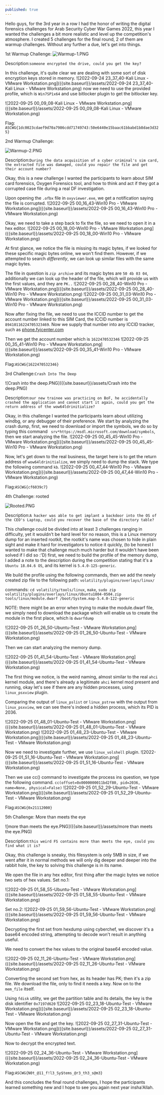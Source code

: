```yaml
---
published: true
---
```

Hello guys, for the 3rd year in a row I had the honor of writing the digital forensics challenges for Arab Security Cyber War Games 2022, this year I wanted the challenges a bit more realistic and level up the competition's atmosphere. I created 5 challenges for the final round, 2 of them are warmup challenges. Without any further a due, let's get into things.

1st Warmup Challenge: 
![Warmup-1.PNG]({{site.baseurl}}/assets/Warmup-1.PNG)

Description:```someone encrypted the drive, could you get the key?```

In this challenge, it's quite clear we are dealing with some sort of disk encryption keys stored in memory. 
![2022-09-24 23_37_40-Kali Linux - VMware Workstation.png]({{site.baseurl}}/assets/2022-09-24 23_37_40-Kali Linux - VMware Workstation.png)
now we need to use the provided profile, which is ```Win7SP1x64``` and use bitlocker plugin to get the bitlocker key. 

![2022-09-25 00_09_08-Kali Linux - VMware Workstation.png]({{site.baseurl}}/assets/2022-09-25 00_09_08-Kali Linux - VMware Workstation.png)

Flag: ```ASCWG{1dc0023cdaef9d70a7986cdd71749743:50e6440e15baac61bbabd1b8dae3d325}```

2nd Warmup Challenge:

![Warmup-2.PNG]({{site.baseurl}}/assets/Warmup-2.PNG)

Description:```During the data acquisition of a cyber criminal's sim card, the extracted file was damaged, could you repair the file and get their account number?```

Okay, this is a new challenge I wanted the participants to learn about SIM card forensics, Oxygen Forensics tool, and how to think and act if they got a corrupted case file during a real DF investigation.

Upon opening the ```.ofbx``` file in ```oxyviewer.exe```, we get a notification saying the file is corrupted. 
![2022-09-25 00_16_43-Win10 Pro - VMware Workstation.png]({{site.baseurl}}/assets/2022-09-25 00_16_43-Win10 Pro - VMware Workstation.png)

Okay, we need to take a step back to fix the file, so we need to open it in a hex editor.
![2022-09-25 00_18_00-Win10 Pro - VMware Workstation.png]({{site.baseurl}}/assets/2022-09-25 00_18_00-Win10 Pro - VMware Workstation.png)

At first glance, we notice the file is missing its magic bytes, if we looked for these specific magic bytes online, we won't find them. However, if we attempted to search _differently_, we can look up similar files with the same magic bytes. 

The file in question is _```zip archive```_ and its magic bytes are ```50 4b 03 04```, additionally we can look up the header of the file, which will provide us with the first values, and they are ```PK..```
![2022-09-25 00_28_40-Win10 Pro - VMware Workstation.png]({{site.baseurl}}/assets/2022-09-25 00_28_40-Win10 Pro - VMware Workstation.png)
![2022-09-25 00_31_03-Win10 Pro - VMware Workstation.png]({{site.baseurl}}/assets/2022-09-25 00_31_03-Win10 Pro - VMware Workstation.png)

Now after fixing the file, we need to use the ICCID number to get the account number linked to this SIM Card, the ICCID number is ```89410116224705323469```. Now we supply that number into any ICCID tracker, such as [phone.fyicenter.com](http://phone.fyicenter.com/1155_ICCID_SIM_Card_Number_Checker_Decoder.html)

Then we get the account number which is ```1622470532346``` 
![2022-09-25 00_35_41-Win10 Pro - VMware Workstation.png]({{site.baseurl}}/assets/2022-09-25 00_35_41-Win10 Pro - VMware Workstation.png)

Flag:```ASCWG{1622470532346}```

3rd Challenge:```Crash Into The Deep```

![Crash into the deep.PNG]({{site.baseurl}}/assets/Crash into the deep.PNG)

Description:```our new trainee was practicing on BoF, he accidentally crashed the application and cannot start it again, could you get the return address of the wow64ldrinitialize?```

Okay, in this challenge I wanted the participants learn about utilizing windbg, or any debugger of their preference. 
We start by analyzing the crash dump, first, we need to download or import the symbols, we do so by typing this command ``` srv*https://msdl.microsoft.com/download/symbols```, then we start analyzing the file.
![2022-09-25 00_45_45-Win10 Pro - VMware Workstation.png]({{site.baseurl}}/assets/2022-09-25 00_45_45-Win10 Pro - VMware Workstation.png)

Now, let's get down to the real business, the target here is to get the return address of ```wow64ldrinitialize```, we simply need to dump the stack. We type the following command ```kb```.
![2022-09-25 00_47_44-Win10 Pro - VMware Workstation.png]({{site.baseurl}}/assets/2022-09-25 00_47_44-Win10 Pro - VMware Workstation.png)

Flag:```ASCWG{cf6039c7}```

4th Challenge: rooted

![Rooted.PNG]({{site.baseurl}}/assets/Rooted.PNG)

Description:```A hacker was able to get implant a backdoor into the OS of the CEO's Laptop, could you recover the base of the directory table?```

This challenge could be divided into at least 3 challenges ranging in difficulty, yet it wouldn't be hard level for no reason, this is a Linux memory dump for an inserted rootkit, the rootkit's name was chosen to hide in plain sight and make it hard for investigators to notice it quickly, (to be honest I wanted to make that challenge much much harder but it wouldn't have been solved if I did so :'D)
first, we need to build the profile of the memory dump, I added a note to the description during the competition stating that it's a ```Ubuntu 18.04.6 OS```, and its kernel is ```5.4.0-125-generic```.

We build the profile using the following commands, then we add the newly created zip file to the following path: ```volatility/plugins/overlays/linux/```

commands: ```cd volatility/tools/linux```, ```make```, ```sudo zip volatility/plugins/overlays/linux/Ubuntu1804-0504.zip tools/linux/module.dwarf /boot/System.map-5.4.0-122-generic```

NOTE: there might be an error when trying to make the module.dwarf file, we simply need to download the package which will enable us to create the module in the first place, which is ```dwarfdump```

![2022-09-25 01_26_50-Ubuntu-Test - VMware Workstation.png]({{site.baseurl}}/assets/2022-09-25 01_26_50-Ubuntu-Test - VMware Workstation.png)

Then we can start analyzing the memory dump.

![2022-09-25 01_41_54-Ubuntu-Test - VMware Workstation.png]({{site.baseurl}}/assets/2022-09-25 01_41_54-Ubuntu-Test - VMware Workstation.png)

The first thing we notice, is the weird naming, almost similar to the real ```ahci``` kernel module, and there's already a legitimate ```ahci``` kernel mod present and running, okay let's see if there are any hidden processes, using ```linux_psxview``` plugin.

Comparing the output of ```linux_pslist``` or ```linux_pstree``` with the output from ```linux_psxview```, we can see there's indeed a hidden process, which its PID is 2036.

![2022-09-25 01_48_01-Ubuntu-Test - VMware Workstation.png]({{site.baseurl}}/assets/2022-09-25 01_48_01-Ubuntu-Test - VMware Workstation.png)
![2022-09-25 01_48_23-Ubuntu-Test - VMware Workstation.png]({{site.baseurl}}/assets/2022-09-25 01_48_23-Ubuntu-Test - VMware Workstation.png)

Now we need to investigate further, we use ```linux_volshell``` plugin.
![2022-09-25 01_51_16-Ubuntu-Test - VMware Workstation.png]({{site.baseurl}}/assets/2022-09-25 01_51_16-Ubuntu-Test - VMware Workstation.png)

Then we use cc() command to investigate the process ins question, we type the following command.
```cc(offset=0x0000000011bd2f80, pid=2036, name=None, physical=False)```
![2022-09-25 01_52_29-Ubuntu-Test - VMware Workstation.png]({{site.baseurl}}/assets/2022-09-25 01_52_29-Ubuntu-Test - VMware Workstation.png)

Flag:```ASCWG{0x21112000}```

5th Challenge: More than meets the eye

![more than meets the eye.PNG]({{site.baseurl}}/assets/more than meets the eye.PNG)

Description:```this weird FS contains more than meets the eye, could you find what it is?```

Okay, this challenge is sneaky, this filesystem is only 5MB in size, if we went after it in normal methods we will only dig deeper and deeper into the rabbit hole, the key to solving this challenge is in its name. 

We open the file in any hex editor, first thing after the magic bytes we notice two sets of hex values.
Set no.1:

![2022-09-25 01_58_55-Ubuntu-Test - VMware Workstation.png]({{site.baseurl}}/assets/2022-09-25 01_58_55-Ubuntu-Test - VMware Workstation.png)

Set no.2:
![2022-09-25 01_59_56-Ubuntu-Test - VMware Workstation.png]({{site.baseurl}}/assets/2022-09-25 01_59_56-Ubuntu-Test - VMware Workstation.png)

Decrypting the first set from hexdump using cyberchef, we discover it's a base64 encoded string, attempting to decode won't result in anything useful.

We need to convert the hex values to the original base64 encoded value.

![2022-09-25 02_11_26-Ubuntu-Test - VMware Workstation.png]({{site.baseurl}}/assets/2022-09-25 02_11_26-Ubuntu-Test - VMware Workstation.png)

Converting the second set from hex, as its header has PK; then it's a zip file. 
We download the file, only to find it needs a key. Now on to the ```mem_file``` itself.

Using ```fdisk``` utility, we get the partition table and its details, the key is the disk identifier ```0x7197d620```
![2022-09-25 02_23_18-Ubuntu-Test - VMware Workstation.png]({{site.baseurl}}/assets/2022-09-25 02_23_18-Ubuntu-Test - VMware Workstation.png)

Now open the file and get the key.
![2022-09-25 02_27_31-Ubuntu-Test - VMware Workstation.png]({{site.baseurl}}/assets/2022-09-25 02_27_31-Ubuntu-Test - VMware Workstation.png)

Now to decrypt the encrypted text.

![2022-09-25 02_24_36-Ubuntu-Test - VMware Workstation.png]({{site.baseurl}}/assets/2022-09-25 02_24_36-Ubuntu-Test - VMware Workstation.png)

Flag:```ASCWG{N0t_@11_f!l3_Sy$tems_@r3_th3_s@m3}```

And this concludes the final round challenges, I hope the participants learned something new and I hope to see you again next year insha'Allah.
